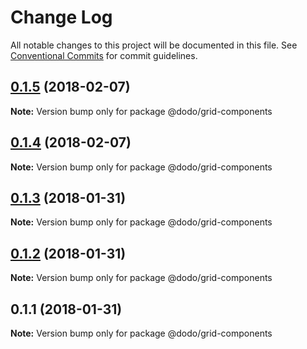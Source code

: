 # Change Log

All notable changes to this project will be documented in this file.
See [Conventional Commits](https://conventionalcommits.org) for commit guidelines.

<a name="0.1.5"></a>
## [0.1.5](https://bitbucket.isobaraustralia.com/scm/~adrian.bonnici/dodo-packages-monorepo/compare/@dodo/grid-components@0.1.4...@dodo/grid-components@0.1.5) (2018-02-07)




**Note:** Version bump only for package @dodo/grid-components

<a name="0.1.4"></a>
## [0.1.4](https://bitbucket.isobaraustralia.com/scm/~adrian.bonnici/dodo-packages-monorepo/compare/@dodo/grid-components@0.1.3...@dodo/grid-components@0.1.4) (2018-02-07)




**Note:** Version bump only for package @dodo/grid-components

<a name="0.1.3"></a>
## [0.1.3](https://bitbucket.isobaraustralia.com/scm/~adrian.bonnici/dodo-packages-monorepo/compare/@dodo/grid-components@0.1.2...@dodo/grid-components@0.1.3) (2018-01-31)




**Note:** Version bump only for package @dodo/grid-components

<a name="0.1.2"></a>
## [0.1.2](https://bitbucket.isobaraustralia.com/scm/~adrian.bonnici/dodo-packages-monorepo/compare/@dodo/grid-components@0.1.1...@dodo/grid-components@0.1.2) (2018-01-31)




**Note:** Version bump only for package @dodo/grid-components

<a name="0.1.1"></a>
## 0.1.1 (2018-01-31)




**Note:** Version bump only for package @dodo/grid-components

